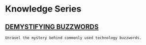 # Knowledge Series

## [DEMYSTIFYING BUZZWORDS](https://znevzz.github.io/series/demystify-buzzwords/)

	Unravel the mystery behind commonly used technology buzzwords.

